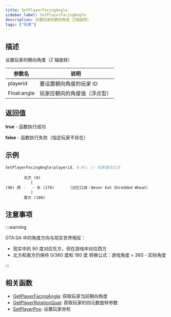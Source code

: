 ```yaml
---
title: SetPlayerFacingAngle
sidebar_label: SetPlayerFacingAngle
description: 设置玩家的朝向角度（Z轴旋转）
tags: ["玩家"]
---
```


## 描述

设置玩家的朝向角度（Z 轴旋转）

| 参数名      | 说明                         |
| ----------- | ---------------------------- |
| playerid    | 要设置朝向角度的玩家 ID      |
| Float:angle | 玩家应朝向的角度值（浮点型） |

## 返回值

**true** - 函数执行成功

**false** - 函数执行失败（指定玩家不存在）

## 示例

```c
SetPlayerFacingAngle(playerid, 0.0); // 玩家面向北方
```

```
        北方 (0)
           |
(90) 西 -   - 东 (270)      （记忆口诀：Never Eat Shredded Wheat）
           |
        南方 (180)
```

## 注意事项

:::warning

GTA:SA 中的角度方向与现实世界相反：
- 现实中的 90 度对应东方，但在游戏中对应西方
- 北方和南方仍保持 0/360 度和 180 度
转换公式：游戏角度 = 360 - 实际角度

:::

## 相关函数

- [GetPlayerFacingAngle](GetPlayerFacingAngle): 获取玩家当前朝向角度
- [GetPlayerRotationQuat](GetPlayerRotationQuat): 获取玩家的四元数旋转参数
- [SetPlayerPos](SetPlayerPos): 设置玩家坐标
